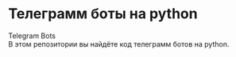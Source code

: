 # Телеграмм боты на python
Telegram Bots\
В этом репозитории вы найдёте код телеграмм ботов на python.

